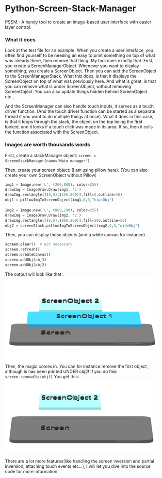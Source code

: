 # Python-Screen-Stack-Manager
PSSM - A handy tool to create an image-based user interface with easier layer control.


### What it does
Look at the test file for an example.
When you create a user interface, you often find yourself to be needing an easy to print something on top of what was already there, then remove that thing.
My tool does exactly that.
First, you create a ScreenManagerObject.
Whenever you want to display something, you create a ScreenObject. Then you can add the ScreenObject to the ScreenManagerStack.
What this does, is that it displays the ScreenObject on top of what was previously here.
And what is great, is that you can remove what is under ScreenObject, without removing ScreenObject. You can also update things hidden behind ScreenObject etc...


And the ScreenManager can also handle touch inputs, it serves as a touch driver function. (And the touch driver function can be started as a separate thread if you want to do multiple things at once).
What it does in this case, is that it loops through the stack, the object on the top being the first looked, and it looks if a touch click was made in its area. If so, then it calls the function associated with the ScreenObject.


### Images are worth thousands words
First, create a stackManager object:
`screen = ScreenStackManager(name='Main manager')`

Then, create your screen object: (I am using pillow here).
(You can also create your own ScreenObject without Pillow)
```python
img1 = Image.new('L', (200,800), color=255)
drawImg = ImageDraw.Draw(img1, 'L')
drawImg.rectangle([(0,0),(200,800)],fill=0,outline=50)
obj1 = pillowImgToScreenObject(img1,0,0,"highObj")

img2 = Image.new('L', (800,200), color=255)
drawImg = ImageDraw.Draw(img2, 'L')
drawImg.rectangle([(0,0),(800,200)],fill=200,outline=50)
obj2 = screenStack.pillowImgToScreenObject(img2,0,0,"wideObj")
```

Then, you can display these objects (and a white canvas for instance)
```python
screen.clear()  # Not necessary
screen.refresh()
screen.createCanvas()
screen.addObj(obj1)
screen.addObj(obj2)
```
The output will look like that :
![PSSM1](DOCS/PSSM1.png)
Then, the magic comes in.
You can for instance remove the first object, although is has been printed UNDER obj2!
If you do this:
`screen.removeObj(obj1)`
You get this:
![PSSM2](DOCS/PSSM2.png)


There are a lot more features(like handling the screen inversion and partial inversion, attaching touch events etc...), I will let you dive into the source code for more information.

